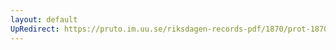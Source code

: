 ```yaml
---
layout: default
UpRedirect: https://pruto.im.uu.se/riksdagen-records-pdf/1870/prot-1870--fk--314/prot-1870--fk--314_028.pdf
---
```

